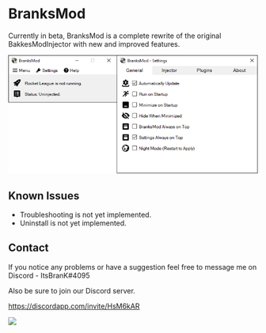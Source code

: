 # BranksMod

Currently in beta, BranksMod is a complete rewrite of the original BakkesModInjector with new and improved features.

![](screenshot.png)

## Known Issues

- Troubleshooting is not yet implemented.
- Uninstall is not yet implemented.

## Contact

If you notice any problems or have a suggestion feel free to message me on Discord - ItsBranK#4095

Also be sure to join our Discord server.

https://discordapp.com/invite/HsM6kAR

![](Invite.png)